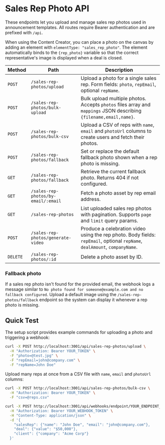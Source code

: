 # Sales Rep Photo API

These endpoints let you upload and manage sales rep photos used in announcement templates. All routes require Bearer authentication and are prefixed with `/api`.

When using the Content Creator, you can place a photo on the canvas by adding an element with `elementType: "sales_rep_photo"`. The element automatically binds to the `{rep_photo}` variable so that the correct representative's image is displayed when a deal is closed.

| Method | Path | Description |
| ------ | ---- | ----------- |
| `POST` | `/sales-rep-photos/upload` | Upload a photo for a single sales rep. Form fields: `photo`, `repEmail`, optional `repName`. |
| `POST` | `/sales-rep-photos/bulk-upload` | Bulk upload multiple photos. Accepts `photos` files array and `mappings` JSON describing `{filename,email,name}`. |
| `POST` | `/sales-rep-photos/bulk-csv` | Upload a CSV of reps with `name`, `email` and `photoUrl` columns to create users and fetch their photos. |
| `POST` | `/sales-rep-photos/fallback` | Set or replace the default fallback photo shown when a rep photo is missing. |
| `GET` | `/sales-rep-photos/fallback` | Retrieve the current fallback photo. Returns 404 if not configured. |
| `GET` | `/sales-rep-photos/by-email/:email` | Fetch a photo asset by rep email address. |
| `GET` | `/sales-rep-photos` | List uploaded sales rep photos with pagination. Supports `page` and `limit` query params. |
| `POST` | `/sales-rep-photos/generate-video` | Produce a celebration video using the rep photo. Body fields: `repEmail`, optional `repName`, `dealAmount`, `companyName`. |
| `DELETE` | `/sales-rep-photos/:id` | Delete a photo asset by ID. |

### Fallback photo
If a sales rep photo isn't found for the provided email, the webhook logs a
message similar to `No photo found for someone@example.com and no fallback
configured`. Upload a default image using the `/sales-rep-photos/fallback`
endpoint so the system can display it whenever a rep photo is missing.

## Quick Test
The setup script provides example commands for uploading a photo and triggering a webhook:

```bash
curl -X POST http://localhost:3001/api/sales-rep-photos/upload \
  -H "Authorization: Bearer YOUR_TOKEN" \
  -F "photo=@test.jpg" \
  -F "repEmail=john@company.com" \
  -F "repName=John Doe"
```

Upload many reps at once from a CSV file with `name`, `email` and `photoUrl` columns:

```bash
curl -X POST http://localhost:3001/api/sales-rep-photos/bulk-csv \
  -H "Authorization: Bearer YOUR_TOKEN" \
  -F "csv=@reps.csv"
```

```bash
curl -X POST http://localhost:3001/api/webhooks/endpoint/YOUR_ENDPOINT_KEY \
  -H "Authorization: Bearer YOUR_WEBHOOK_TOKEN" \
  -H "Content-Type: application/json" \
  -d '{
    "salesRep": {"name": "John Doe", "email": "john@company.com"},
    "deal": {"value": "$50,000"},
    "client": {"company": "Acme Corp"}
  }'
```
